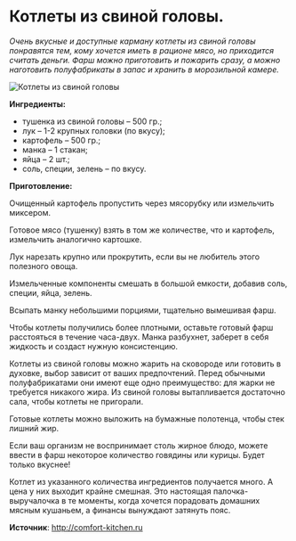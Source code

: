 # Котлеты из свиной головы.
_Очень вкусные и доступные карману котлеты из свиной головы понравятся тем, кому хочется иметь в рационе мясо, но приходится считать деньги. Фарш можно приготовить и пожарить сразу, а можно наготовить полуфабрикаты в запас и хранить в морозильной камере._

![Котлеты из свиной головы](/images/Kulinar/Second/kotlety-iz-svinoj-golovy.jpg 'Котлеты из свиной головы')

**Ингредиенты:**

- тушенка из свиной головы – 500 гр.;
- лук – 1-2 крупных головки (по вкусу);
- картофель – 500 гр.;
- манка – 1 стакан;
- яйца – 2 шт.;
- соль, специи, зелень – по вкусу.

**Приготовление:**

Очищенный картофель пропустить через мясорубку или измельчить миксером.

Готовое мясо (тушенку) взять в том же количестве, что и картофель, измельчить аналогично картошке.

Лук нарезать крупно или прокрутить, если вы не любитель этого полезного овоща.

Измельченные компоненты смешать в большой емкости, добавив соль, специи, яйца, зелень.

Всыпать манку небольшими порциями, тщательно вымешивая фарш.

Чтобы котлеты получились более плотными, оставьте готовый фарш расстояться в течение часа-двух. Манка разбухнет, заберет в себя жидкость и создаст нужную консистенцию.

Котлеты из свиной головы можно жарить на сковороде или готовить в духовке, выбор зависит от ваших предпочтений. Перед обычными полуфабрикатами они имеют еще одно преимущество: для жарки не требуется никакого жира. Из свиной головы вытапливается достаточно сала, чтобы котлеты не пригорали.

Готовые котлеты можно выложить на бумажные полотенца, чтобы стек лишний жир.

Если ваш организм не воспринимает столь жирное блюдо, можете ввести в фарш некоторое количество говядины или курицы. Будет только вкуснее!

Котлет из указанного количества ингредиентов получается много. А цена у них выходит крайне смешная. Это настоящая палочка-выручалочка в те моменты, когда хочется порадовать домашних мясным кушаньем, а финансы вынуждают затянуть пояс.

**Источник**: http://comfort-kitchen.ru
